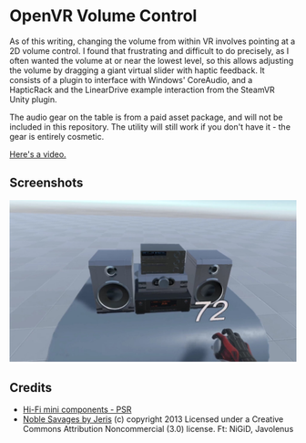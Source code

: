 # OpenVR Volume Control

As of this writing, changing the volume from within VR involves pointing at a 2D volume control. I found that frustrating and difficult to do precisely, as I often wanted the volume at or near the lowest level, so this allows adjusting the volume by dragging a giant virtual slider with haptic feedback. It consists of a plugin to interface with Windows' CoreAudio, and a HapticRack and the LinearDrive example interaction from the SteamVR Unity plugin.

The audio gear on the table is from a paid asset package, and will not be included in this repository. The utility will still work if you don't have it - the gear is entirely cosmetic.

[Here's a video.](https://www.youtube.com/watch?v=vdGikLASFjM)

## Screenshots

![Action Shot](Screenshots/example.jpg)

## Credits

* [Hi-Fi mini components - PSR](https://assetstore.unity.com/packages/3d/props/electronics/hi-fi-mini-component-pack-110452)
* [Noble Savages by Jeris](http://dig.ccmixter.org/files/VJ_Memes/41913) (c) copyright 2013 Licensed under a Creative Commons Attribution Noncommercial  (3.0) license. Ft: NiGiD, Javolenus
